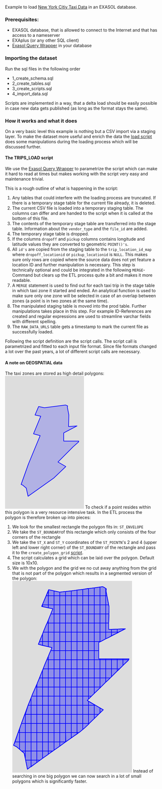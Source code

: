 Example to load [New York Citiy Taxi Data](https://www1.nyc.gov/site/tlc/about/tlc-trip-record-data.page) in an EXASOL database.

### Prerequisites:
-   EXASOL database, that is allowed to connect to the Internet and that has access to a nameserver
-   EXAplus (or any other SQL client)
-  [Exasol Query Wrapper](https://raw.githubusercontent.com/EXASOL/etl-utils/master/query_wrapper.sql ) in your database 

### Importing the dataset
Run the sql files in the following order

-   1_create_schema.sql
-   2_create_tables.sql
-   3_create_scripts.sql
-   4_import_data.sql

Scripts are implemented in a way, that a delta load should be easily possible in case new data gets published (as long as the format stays the same).

### How it works and what it does
On a very basic level this example is nothing but a CSV import via a staging layer. To make the dataset more useful and enrich the data the [load script](3_create_scripts.sql) does some manipulations during the loading process which will be discussed further.

#### The TRIPS_LOAD script
We use the [Exasol Query Wrapper](https://raw.githubusercontent.com/EXASOL/etl-utils/master/query_wrapper.sql) to parametrize the script which can make it hard to read at times but makes working with the script very easy and maintenance trivial.

This is a rough outline of what is happening in the script:

 1. Any tables that could interfere with the loading process are truncated. If there is a temporary stage table for the current file already, it is deleted.
 2. The current CSV file is loaded into a temporary staging table. The columns can differ and are handed to the script when it is called at the bottom of this file.
 3. The contents of the temporary stage table are transferred into the stage table. Information about the `vendor_type` and the `file_id` are added.
 4. The temporary stage table is dropped.
 5. If the columns `dropoff` and `pickup` columns contains longitude and latitude values they are converted to geometric `POINT()'s`.
 6. All `id's` are copied from the staging table to the `trip_location_id_map` where `dropoff_locationid` or `pickup_locationid` is `NULL`. This makes sure only rows are copied where the source data does not yet feature a location ID and further manipulation is necessary. This step is technically optional and could be integrated in the following `MERGE`-Command but clears up the ETL process quite a bit and makes it more readable.
 7. A `MERGE` statement is used to find out for each taxi trip in the stage table in which taxi zone it started and ended. An analytical function is used to make sure only one zone will be selected in case of an overlap between zones (a point is in two zones at the same time).
 8. The manipulated staging table is moved into the prod table. Further manipulations takes place in this step. For example ID-References are created and regular expressions are used to streamline varchar fields with different spelling. 
 9. The `RAW_DATA_URLS` table gets a timestamp to mark the current file as successfully loaded.

Following the script definition are the script calls. The script call is parametrized and fitted to each input file format. Since file formats changed a lot over the past years, a lot of different script calls are necessary.

#### A note on GEOSPATIAL data
The taxi zones are stored as high detail polygons:
![A NYC taxi polygon](https://raw.githubusercontent.com/exasol/opendata-examples/LN_update_11_2019/nyc_taxi/2020-06-04%2012_26_20-DBeaver%207.1.0%20-%20TAXI_ZONES.png)
To check if a point resides within this polygon is a very resource intensive task. In the ETL process the polygon is therefore broken up into pieces:

 1. We look for the smallest rectangle the polygon fits in:  `ST_ENVELOPE`
 2. We take the `ST_BOUNDARY`of this rectangle which only consists of the four corners of the rectangle
 3. We take the `ST_X` and `ST_Y` coordinates of the `ST_POINTN`'s 2 and 4 (upper left and lower right corner) of the `ST_BOUNDARY` of the rectangle and pass it to the `create_polygon_grid` [script](3_create_scripts.sql).
 4. The script calculates a grid which can be laid over the polygon. Default size is 10x10.
 5. We with the polygon and the grid we no cut away anything from the grid that is not part of the polygon which results in a segmented version of the polygon: ![A segmented NYC taxi polygon](https://raw.githubusercontent.com/exasol/opendata-examples/LN_update_11_2019/nyc_taxi/2020-06-04%2016_03_48-DBeaver%207.1.0%20-%20SPATIAL_GRID_MERGE.png)
Instead of searching in one big polygon we can now search in a lot of small polygons which is significantly faster.
